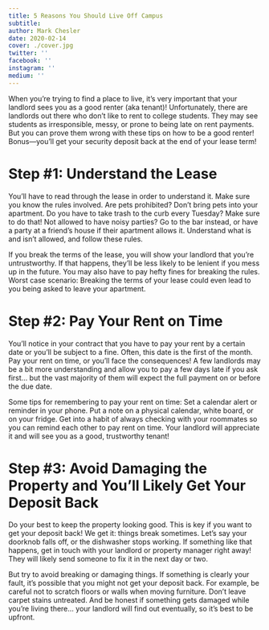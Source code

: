 ```yaml
---
title: 5 Reasons You Should Live Off Campus
subtitle:
author: Mark Chesler
date: 2020-02-14
cover: ./cover.jpg
twitter: ''
facebook: ''
instagram: ''
medium: ''
---
```


When you’re trying to find a place to live, it’s very important that your landlord sees you as a good renter (aka tenant)! Unfortunately, there are landlords out there who don’t like to rent to college students. They may see students as irresponsible, messy, or prone to being late on rent payments. But you can prove them wrong with these tips on how to be a good renter! Bonus—you’ll get your security deposit back at the end of your lease term!

# Step #1: Understand the Lease

You’ll have to read through the lease in order to understand it. Make sure you know the rules involved. Are pets prohibited? Don’t bring pets into your apartment. Do you have to take trash to the curb every Tuesday? Make sure to do that! Not allowed to have noisy parties? Go to the bar instead, or have a party at a friend’s house if their apartment allows it. Understand what is and isn’t allowed, and follow these rules.

If you break the terms of the lease, you will show your landlord that you’re untrustworthy. If that happens, they’ll be less likely to be lenient if you mess up in the future. You may also have to pay hefty fines for breaking the rules. Worst case scenario: Breaking the terms of your lease could even lead to you being asked to leave your apartment.

# Step #2: Pay Your Rent on Time

You’ll notice in your contract that you have to pay your rent by a certain date or you’ll be subject to a fine. Often, this date is the first of the month. Pay your rent on time, or you’ll face the consequences! A few landlords may be a bit more understanding and allow you to pay a few days late if you ask first… but the vast majority of them will expect the full payment on or before the due date.

Some tips for remembering to pay your rent on time: Set a calendar alert or reminder in your phone. Put a note on a physical calendar, white board, or on your fridge. Get into a habit of always checking with your roommates so you can remind each other to pay rent on time. Your landlord will appreciate it and will see you as a good, trustworthy tenant!

# Step #3: Avoid Damaging the Property and You’ll Likely Get Your Deposit Back

Do your best to keep the property looking good. This is key if you want to get your deposit back! We get it: things break sometimes. Let’s say your doorknob falls off, or the dishwasher stops working. If something like that happens, get in touch with your landlord or property manager right away! They will likely send someone to fix it in the next day or two.

But try to avoid breaking or damaging things. If something is clearly your fault, it’s possible that you might not get your deposit back. For example, be careful not to scratch floors or walls when moving furniture. Don’t leave carpet stains untreated. And be honest if something gets damaged while you’re living there… your landlord will find out eventually, so it’s best to be upfront.

